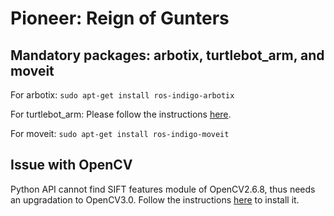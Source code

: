 # Pioneer: Reign of Gunters

## Mandatory packages: arbotix, turtlebot_arm, and moveit

For arbotix: `sudo apt-get install ros-indigo-arbotix` 

For turtlebot_arm: Please follow the instructions [here](http://wiki.ros.org/turtlebot_arm/Tutorials/InstallationInstructions).

For moveit: `sudo apt-get install ros-indigo-moveit`

## Issue with OpenCV

Python API cannot find SIFT features module of OpenCV2.6.8, thus needs an upgradation to OpenCV3.0.
Follow the instructions [here](http://docs.opencv.org/3.0-beta/doc/tutorials/introduction/linux_install/linux_install.html) to install it. 
